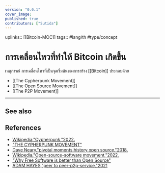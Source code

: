```yaml
---
version: "0.0.1"
cover_image:
published: true
contributors: ["Sutida"]
---
```

uplinks:: [[Bitcoin-MOC]]
tags:: #lang/th #type/concept 

# การเคลื่อนไหวที่ทำให้ Bitcoin เกิดขึ้น
เหตุการณ์ การเคลื่อนไหวที่เป็นจุดเริ่มต้นของการสร้าง [[Bitcoin]] ประกอบด้วย 
- [[The Cypherpunk Movement]]
- [[The Open Source Movement]]
- [[The P2P Movement]]
---
## See also
## References
- [Wikipedia,"Cypherpunk,"2022.](https://en.wikipedia.org/wiki/Cypherpunk)
- ["THE CYPHERPUNK MOVEMENT"](https://academy.horizen.io/history/the-cypherpunk-movement/)
- [Dave Neary,"pivotal moments history open source,"2018.](https://opensource.com/article/18/2/pivotal-moments-history-open-source)
- [Wikipedia,"Open-source-software movement,"2022.](https://en.wikipedia.org/wiki/Open-source-software_movement)
- ["Why Free Software is better than Open Source"](https://www.gnu.org/philosophy/free-software-for-freedom.h)
-  [ADAM HAYES,"peer to peer-p2p-service,"2021](https://www.investopedia.com/terms/p/peertopeer-p2p-service.asp)